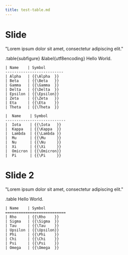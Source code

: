 ```yaml
---
title: test-table.md
---
```


# Slide

"Lorem ipsum dolor sit amet, consectetur adipiscing elit."

.table{subfigure}
&label{utf8encoding}
Hello World.

  ```tabular{head,label:mytable,vrule:|||,hrule:---}
  | Name    | Symbol                                                                        
  --------------------------                                                          
  | Alpha   | {{\Alpha  }}                                                                 
  | Beta    | {{\Beta   }}                                                               
  | Gamma   | {{\Gamma  }}                                                               
  | Delta   | {{\Delta  }}                                                               
  | Epsilon | {{\Epsilon}}                                                               
  | Zeta    | {{\Zeta   }}                                                               
  | Eta     | {{\Eta    }}                                                               
  | Theta   | {{\Theta  }}                                                               
  ```

  ```tabular{head,label:mytable,vrule:|||,hrule:---}
  |  Name    | Symbol                                           
  ---------------------------                             
  |  Iota    | {{\Iota   }}                                    
  |  Kappa   | {{\Kappa  }}                                  
  |  Lambda  | {{\Lambda }}                                  
  |  Mu      | {{\Mu     }}                                  
  |  Nu      | {{\Nu     }}                                  
  |  Xi      | {{\Xi     }}                                  
  |  Omicron | {{\Omicron}}                                  
  |  Pi      | {{\Pi     }}                                  
  ```

# Slide 2

"Lorem ipsum dolor sit amet, consectetur adipiscing elit."

.table
Hello World.

  ```tabular{head,label:mytable,vrule:|||,hrule:---}
  | Name    | Symbol            
  ===========================
  | Rho     | {{\Rho    }}     
  | Sigma   | {{\Sigma  }}   
  | Tau     | {{\Tau    }}   
  | Upsilon | {{\Upsilon}}   
  | Phi     | {{\Phi    }}   
  | Chi     | {{\Chi    }}   
  | Psi     | {{\Psi    }}   
  | Omega   | {{\Omega  }}   
  ```





